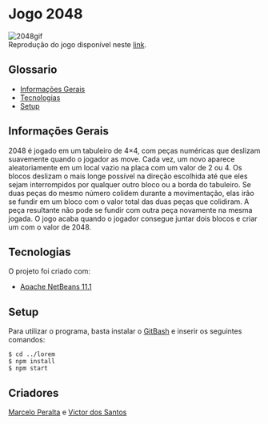 # Jogo 2048
![2048gif](https://user-images.githubusercontent.com/53903774/66094013-c53d5000-e568-11e9-8ae5-01c613244a4b.gif)  
Reprodução do jogo disponível neste [link](https://rachacuca.com.br/raciocinio/2048/).
## Glossario
* [Informações Gerais](#informações-gerais)
* [Tecnologias](#tecnologias)
* [Setup](#setup)

## Informações Gerais
2048 é jogado em um tabuleiro de 4×4, com peças numéricas que deslizam suavemente quando o jogador as move. Cada vez, um novo aparece aleatoriamente em um local vazio na placa com um valor de 2 ou 4. Os blocos deslizam o mais longe possível na direção escolhida até que eles sejam interrompidos por qualquer outro bloco ou a borda do tabuleiro. Se duas peças do mesmo número colidem durante a movimentação, elas irão se fundir em um bloco com o valor total das duas peças que colidiram. A peça resultante não pode se fundir com outra peça novamente na mesma jogada. O jogo acaba quando o jogador consegue juntar dois blocos e criar um com o valor de 2048.
	
## Tecnologias
O projeto foi criado com:
* [Apache NetBeans 11.1](https://netbeans.org/)
	
## Setup
Para utilizar o programa, basta instalar o [GitBash](https://git-scm.com/downloads) e inserir os seguintes comandos:

```
$ cd ../lorem
$ npm install
$ npm start
```

## Criadores
[Marcelo Peralta](https://github.com/MaPDores) e [Victor dos Santos](https://github.com/AnyVictor)
